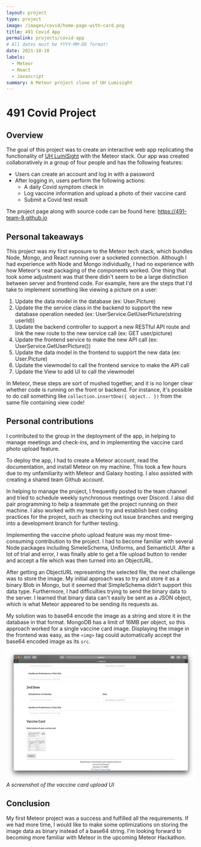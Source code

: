 ```yaml
---
layout: project
type: project
image: /images/covid/home-page-with-card.png
title: 491 Covid App
permalink: projects/covid-app
# All dates must be YYYY-MM-DD format!
date: 2021-10-10
labels:
  - Meteor
  - React
  - Javascript
summary: A Meteor project clone of UH Lumisight 
---
```


# 491 Covid Project 

## Overview 

The goal of this project was to create an interactive web app replicating the functionality of [UH LumiSight](https://uh.campus.lumisight.com) with the Meteor stack. Our app was created collaboratively in a group of four people and has the following features:

- Users can create an account and log in with a password
- After logging in, users perform the following actions: 
  - A daily Covid symptom check in
  - Log vaccine information and upload a photo of their vaccine card
  - Submit a Covid test result 

The project page along with source code can be found here: https://491-team-9.github.io

## Personal takeaways

This project was my first exposure to the Meteor tech stack, which bundles Node, Mongo, and React running over a socketed connection. Although I had experience with Node and Mongo individually, I had no experience with how Meteor's neat packaging of the components worked. One thing that took some adjustment was that there didn't seem to be a large distinction between server and frontend code. For example, here are the steps that I'd take to implement something like viewing a picture on a user: 

1. Update the data model in the database (ex: User.Picture)
2. Update the the service class in the backend to support the new database operation needed (ex: UserService.GetUserPicture(string userId))
3. Update the backend controller to support a new RESTful API route and link the new route to the new service call (ex: GET user/picture)
4. Update the frontend service to make the new API call (ex: UserService.GetUserPicture()) 
5. Update the data model in the frontend to support the new data (ex: User.Picture)
6. Update the viewmodel to call the frontend service to make the API call
7. Update the View to add UI to call the viewmodel 

In Meteor, these steps are sort of mushed together, and it is no longer clear whether code is running on the front or backend. For instance, it's possible to do call something like `collection.insertOne({ object.. })` from the same file containing view code! 

## Personal contributions

I contributed to the group in the deployment of the app, in helping to manage meetings and check-ins, and in implementing the vaccine card photo upload feature. 

To deploy the app, I had to create a Meteor account, read the documentation, and install Meteor on my machine. This took a few hours due to my unfamiliarity with Meteor and Galaxy hosting. I also assisted with creating a shared team Github account. 

In helping to manage the project, I frequently posted to the team channel and tried to schedule weekly synchronous meetings over Discord. I also did pair programming to help a teammate get the project running on their machine. I also worked with my team to try and establish best coding practices for the project, such as checking out issue branches and merging into a development branch for further testing. 

Implementing the vaccine photo upload feature was my most time-consuming contribution to the project. I had to become familiar with several Node packages including SimeleSchema, Uniforms, and SemanticUI. After a lot of trial and error, I was finally able to get a file upload button to render and accept a file which was then turned into an ObjectURL. 

After getting an ObjectURL representing the selected file, the next challenge was to store the image. My initial approach was to try and store it as a binary Blob in Mongo, but it seemed that SimpleSchema didn't support this data type. Furthermore, I had difficulties trying to send the binary data to the server. I learned that binary data can't easily be sent as a JSON object, which is what Meteor appeared to be sending its requests as. 

My solution was to base64 encode the image as a string and store it in the database in that format. MongoDB has a limit of 16MB per object, so this approach worked for a single vaccine card image. Displaying the image in the frontend was easy, as the `<img>` tag could automatically accept the base64 encoded image as its `src`. 

![img](/images/covid/upload-card.png)
*A screenshot of the vaccine card upload UI*

## Conclusion

My first Meteor project was a success and fulfilled all the requirements. If we had more time, I would like to make some optimizations on storing the image data as binary instead of a base64 string. I'm looking forward to becoming more familiar with Meteor in the upcoming Meteor Hackathon.

